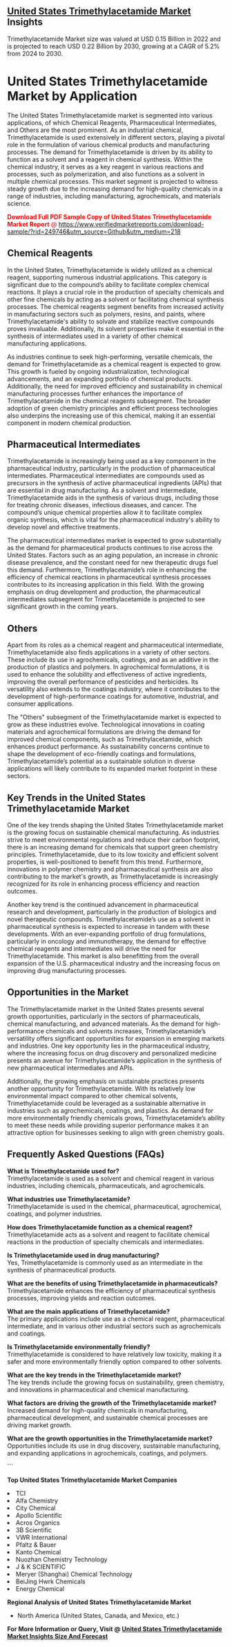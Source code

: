 <h2><a href="https://www.verifiedmarketreports.com/download-sample/?rid=249746&amp;utm_source=Github&amp;utm_medium=218" target="_blank">United States Trimethylacetamide Market</a> Insights</h2><p>Trimethylacetamide Market size was valued at USD 0.15 Billion in 2022 and is projected to reach USD 0.22 Billion by 2030, growing at a CAGR of 5.2% from 2024 to 2030.</p><p> <h1>United States Trimethylacetamide Market by Application</h1> <p>The United States Trimethylacetamide market is segmented into various applications, of which Chemical Reagents, Pharmaceutical Intermediates, and Others are the most prominent. As an industrial chemical, Trimethylacetamide is used extensively in different sectors, playing a pivotal role in the formulation of various chemical products and manufacturing processes. The demand for Trimethylacetamide is driven by its ability to function as a solvent and a reagent in chemical synthesis. Within the chemical industry, it serves as a key reagent in various reactions and processes, such as polymerization, and also functions as a solvent in multiple chemical processes. This market segment is projected to witness steady growth due to the increasing demand for high-quality chemicals in a range of industries, including manufacturing, agrochemicals, and materials science. <p><span class=""><span style="color: #ff0000;"><strong>Download Full PDF Sample Copy of United States Trimethylacetamide Market Report</strong> @ </span><a href="https://www.verifiedmarketreports.com/download-sample/?rid=249746&amp;utm_source=Github&amp;utm_medium=218" target="_blank">https://www.verifiedmarketreports.com/download-sample/?rid=249746&amp;utm_source=Github&amp;utm_medium=218</a></span></p></p> <h2>Chemical Reagents</h2> <p>In the United States, Trimethylacetamide is widely utilized as a chemical reagent, supporting numerous industrial applications. This category is significant due to the compound’s ability to facilitate complex chemical reactions. It plays a crucial role in the production of specialty chemicals and other fine chemicals by acting as a solvent or facilitating chemical synthesis processes. The chemical reagents segment benefits from increased activity in manufacturing sectors such as polymers, resins, and paints, where Trimethylacetamide's ability to solvate and stabilize reactive compounds proves invaluable. Additionally, its solvent properties make it essential in the synthesis of intermediates used in a variety of other chemical manufacturing applications.</p> <p>As industries continue to seek high-performing, versatile chemicals, the demand for Trimethylacetamide as a chemical reagent is expected to grow. This growth is fueled by ongoing industrialization, technological advancements, and an expanding portfolio of chemical products. Additionally, the need for improved efficiency and sustainability in chemical manufacturing processes further enhances the importance of Trimethylacetamide in the chemical reagents subsegment. The broader adoption of green chemistry principles and efficient process technologies also underpins the increasing use of this chemical, making it an essential component in modern chemical production.</p> <h2>Pharmaceutical Intermediates</h2> <p>Trimethylacetamide is increasingly being used as a key component in the pharmaceutical industry, particularly in the production of pharmaceutical intermediates. Pharmaceutical intermediates are compounds used as precursors in the synthesis of active pharmaceutical ingredients (APIs) that are essential in drug manufacturing. As a solvent and intermediate, Trimethylacetamide aids in the synthesis of various drugs, including those for treating chronic diseases, infectious diseases, and cancer. The compound’s unique chemical properties allow it to facilitate complex organic synthesis, which is vital for the pharmaceutical industry's ability to develop novel and effective treatments.</p> <p>The pharmaceutical intermediates market is expected to grow substantially as the demand for pharmaceutical products continues to rise across the United States. Factors such as an aging population, an increase in chronic disease prevalence, and the constant need for new therapeutic drugs fuel this demand. Furthermore, Trimethylacetamide’s role in enhancing the efficiency of chemical reactions in pharmaceutical synthesis processes contributes to its increasing application in this field. With the growing emphasis on drug development and production, the pharmaceutical intermediates subsegment for Trimethylacetamide is projected to see significant growth in the coming years.</p> <h2>Others</h2> <p>Apart from its roles as a chemical reagent and pharmaceutical intermediate, Trimethylacetamide also finds applications in a variety of other sectors. These include its use in agrochemicals, coatings, and as an additive in the production of plastics and polymers. In agrochemical formulations, it is used to enhance the solubility and effectiveness of active ingredients, improving the overall performance of pesticides and herbicides. Its versatility also extends to the coatings industry, where it contributes to the development of high-performance coatings for automotive, industrial, and consumer applications.</p> <p>The "Others" subsegment of the Trimethylacetamide market is expected to grow as these industries evolve. Technological innovations in coating materials and agrochemical formulations are driving the demand for improved chemical components, such as Trimethylacetamide, which enhances product performance. As sustainability concerns continue to shape the development of eco-friendly coatings and formulations, Trimethylacetamide’s potential as a sustainable solution in diverse applications will likely contribute to its expanded market footprint in these sectors.</p> <h2>Key Trends in the United States Trimethylacetamide Market</h2> <p>One of the key trends shaping the United States Trimethylacetamide market is the growing focus on sustainable chemical manufacturing. As industries strive to meet environmental regulations and reduce their carbon footprint, there is an increasing demand for chemicals that support green chemistry principles. Trimethylacetamide, due to its low toxicity and efficient solvent properties, is well-positioned to benefit from this trend. Furthermore, innovations in polymer chemistry and pharmaceutical synthesis are also contributing to the market's growth, as Trimethylacetamide is increasingly recognized for its role in enhancing process efficiency and reaction outcomes.</p> <p>Another key trend is the continued advancement in pharmaceutical research and development, particularly in the production of biologics and novel therapeutic compounds. Trimethylacetamide’s use as a solvent in pharmaceutical synthesis is expected to increase in tandem with these developments. With an ever-expanding portfolio of drug formulations, particularly in oncology and immunotherapy, the demand for effective chemical reagents and intermediates will drive the need for Trimethylacetamide. This market is also benefitting from the overall expansion of the U.S. pharmaceutical industry and the increasing focus on improving drug manufacturing processes.</p> <h2>Opportunities in the Market</h2> <p>The Trimethylacetamide market in the United States presents several growth opportunities, particularly in the sectors of pharmaceuticals, chemical manufacturing, and advanced materials. As the demand for high-performance chemicals and solvents increases, Trimethylacetamide’s versatility offers significant opportunities for expansion in emerging markets and industries. One key opportunity lies in the pharmaceutical industry, where the increasing focus on drug discovery and personalized medicine presents an avenue for Trimethylacetamide’s application in the synthesis of new pharmaceutical intermediates and APIs.</p> <p>Additionally, the growing emphasis on sustainable practices presents another opportunity for Trimethylacetamide. With its relatively low environmental impact compared to other chemical solvents, Trimethylacetamide could be leveraged as a sustainable alternative in industries such as agrochemicals, coatings, and plastics. As demand for more environmentally friendly chemicals grows, Trimethylacetamide’s ability to meet these needs while providing superior performance makes it an attractive option for businesses seeking to align with green chemistry goals.</p> <h2>Frequently Asked Questions (FAQs)</h2> <p><strong>What is Trimethylacetamide used for?</strong><br>Trimethylacetamide is used as a solvent and chemical reagent in various industries, including chemicals, pharmaceuticals, and agrochemicals.</p> <p><strong>What industries use Trimethylacetamide?</strong><br>Trimethylacetamide is used in the chemical, pharmaceutical, agrochemical, coatings, and polymer industries.</p> <p><strong>How does Trimethylacetamide function as a chemical reagent?</strong><br>Trimethylacetamide acts as a solvent and reagent to facilitate chemical reactions in the production of specialty chemicals and intermediates.</p> <p><strong>Is Trimethylacetamide used in drug manufacturing?</strong><br>Yes, Trimethylacetamide is commonly used as an intermediate in the synthesis of pharmaceutical products.</p> <p><strong>What are the benefits of using Trimethylacetamide in pharmaceuticals?</strong><br>Trimethylacetamide enhances the efficiency of pharmaceutical synthesis processes, improving yields and reaction outcomes.</p> <p><strong>What are the main applications of Trimethylacetamide?</strong><br>The primary applications include use as a chemical reagent, pharmaceutical intermediate, and in various other industrial sectors such as agrochemicals and coatings.</p> <p><strong>Is Trimethylacetamide environmentally friendly?</strong><br>Trimethylacetamide is considered to have relatively low toxicity, making it a safer and more environmentally friendly option compared to other solvents.</p> <p><strong>What are the key trends in the Trimethylacetamide market?</strong><br>The key trends include the growing focus on sustainability, green chemistry, and innovations in pharmaceutical and chemical manufacturing.</p> <p><strong>What factors are driving the growth of the Trimethylacetamide market?</strong><br>Increased demand for high-quality chemicals in manufacturing, pharmaceutical development, and sustainable chemical processes are driving market growth.</p> <p><strong>What are the growth opportunities in the Trimethylacetamide market?</strong><br>Opportunities include its use in drug discovery, sustainable manufacturing, and expanding applications in agrochemicals, coatings, and polymers.</p> ```</p><p><strong>Top United States Trimethylacetamide Market Companies</strong></p><div data-test-id=""><p><li>TCI</li><li> Alfa Chemistry</li><li> City Chemical</li><li> Apollo Scientific</li><li> Acros Organics</li><li> 3B Scientific</li><li> VWR International</li><li> Pfaltz & Bauer</li><li> Kanto Chemical</li><li> Nuozhan Chemistry Technology</li><li> J & K SCIENTIFIC</li><li> Meryer (Shanghai) Chemical Technology</li><li> BeiJing Hwrk Chemicals</li><li> Energy Chemical</li></p><div><strong>Regional Analysis of&nbsp;United States Trimethylacetamide Market</strong></div><ul><li dir="ltr"><p dir="ltr">North America&nbsp;(United States, Canada, and Mexico, etc.)</p></li></ul><p><strong>For More Information or Query, Visit @&nbsp;</strong><strong><a href="https://www.verifiedmarketreports.com/product/trimethylacetamide-market/?utm_source=Github&amp;utm_medium=218" target="_blank">United States Trimethylacetamide Market Insights Size And Forecast</a></strong></p></div>
